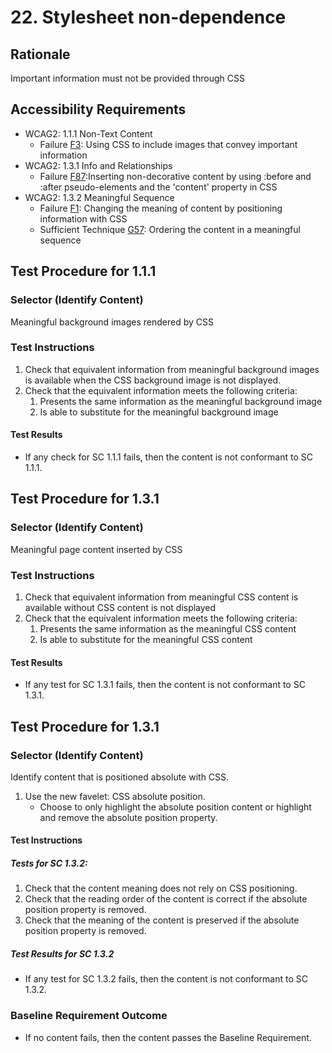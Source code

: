 # 22. Stylesheet non-dependence
## Rationale
Important information must not be provided through CSS

## Accessibility Requirements
- WCAG2: 1.1.1 Non-Text Content
  - Failure [F3](https://www.w3.org/TR/WCAG20-TECHS/F3.html): Using CSS to include images that convey important information
- WCAG2: 1.3.1 Info and Relationships
  - Failure [F87](https://www.w3.org/TR/WCAG20-TECHS/F87.html):Inserting non-decorative content by using :before and :after pseudo-elements and the &#39;content&#39; property in CSS
- WCAG2: 1.3.2 Meaningful Sequence
  - Failure [F1](https://www.w3.org/TR/WCAG20-TECHS/F1.html): Changing the meaning of content by positioning information with CSS
  - Sufficient Technique [G57](https://www.w3.org/TR/WCAG20-TECHS/G57.html): Ordering the content in a meaningful sequence

## Test Procedure for 1.1.1
### Selector (Identify Content)
Meaningful background images rendered by CSS

### Test Instructions
1. Check that equivalent information from meaningful background images is available when the CSS background image is not displayed.
1. Check that the equivalent information meets the following criteria:
    1. Presents the same information as the meaningful background image
    1. Is able to substitute for the meaningful background image

#### Test Results
- If any check for SC 1.1.1 fails, then the content is not conformant to SC 1.1.1.

## Test Procedure for 1.3.1
### Selector (Identify Content)
Meaningful page content inserted by CSS

### Test Instructions
1. Check that equivalent information from meaningful CSS content is available without CSS content is not displayed
1. Check that the equivalent information meets the following criteria:
    1. Presents the same information as the meaningful CSS content
    1. Is able to substitute for the meaningful CSS content

#### Test Results
- If any test for SC 1.3.1 fails, then the content is not conformant to SC 1.3.1.

## Test Procedure for 1.3.1
### Selector (Identify Content)
Identify content that is positioned absolute with CSS.
1. Use the new favelet: CSS absolute position.
    - Choose to only highlight the absolute position content or highlight and remove the absolute position property.

#### Test Instructions
##### Tests for SC 1.3.2:
1. Check that the content meaning does not rely on CSS positioning.
2. Check that the reading order of the content is correct if the absolute position property is removed.
3. Check that the meaning of the content is preserved if the absolute position property is removed.

##### Test Results for SC 1.3.2
- If any test for SC 1.3.2 fails, then the content is not conformant to SC 1.3.2.

### Baseline Requirement Outcome
- If no content fails, then the content passes the Baseline Requirement.
